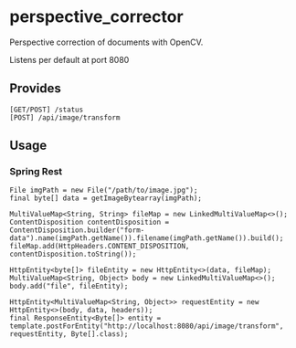 # perspective_corrector

Perspective correction of documents with OpenCV.

Listens per default at port 8080

## Provides
    [GET/POST] /status
    [POST] /api/image/transform
    
  
## Usage

### Spring Rest
    File imgPath = new File("/path/to/image.jpg");
    final byte[] data = getImageBytearray(imgPath);

    MultiValueMap<String, String> fileMap = new LinkedMultiValueMap<>();
    ContentDisposition contentDisposition = ContentDisposition.builder("form-data").name(imgPath.getName()).filename(imgPath.getName()).build();
    fileMap.add(HttpHeaders.CONTENT_DISPOSITION, contentDisposition.toString());
    
    HttpEntity<byte[]> fileEntity = new HttpEntity<>(data, fileMap);
    MultiValueMap<String, Object> body = new LinkedMultiValueMap<>();
    body.add("file", fileEntity);
    
    HttpEntity<MultiValueMap<String, Object>> requestEntity = new HttpEntity<>(body, data, headers));
    final ResponseEntity<Byte[]> entity = template.postForEntity("http://localhost:8080/api/image/transform", requestEntity, Byte[].class);
